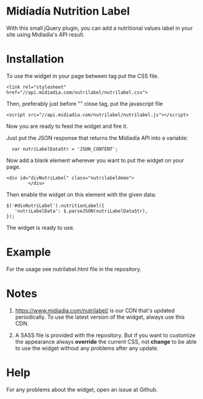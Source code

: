 Midíadía Nutrition Label
=========

With this small jQuery plugin, you can add a nutritional values label in your site using Midíadía's API result.

Installation
=========

To use the widget in your page between <head></head> tag put the CSS file.

    <link rel="stylesheet" href="//api.midiadia.com/nutrilabel/nutrilabel.css">

Then, preferably just before "</body>" close tag, put the javascript file 

    <script src="//api.midiadia.com/nutrilabel/nutrilabel.js"></script>

Now you are ready to feed the widget and fire it.

Just put the JSON response that returns the Midíadía API into a variable:

      var nutriLabelDataStr = 'JSON_CONTENT';

Now add a blank element wherever you want to put the widget on your page.

    <div id="divNutriLabel" class="nutrilabeldemo">
            </div> 
            
Then enable the widget on this element with the given data:

    $('#divNutriLabel').nutritionLabel({
	   'nutriLabelData': $.parseJSON(nutriLabelDataStr),
    });

The widget is ready to use.

Example
=========
For the usage see nutrilabel.html file in the repository.

Notes
=========

 1. https://www.midiadia.com/nutrilabel/ is our CDN that's updated periodically. To use the latest version of the widget, always use this CDN.
 
 2. A SASS file is provided with the repository. But if you want to customize the appearance always **override** the current CSS, not **change** to be able to use the widget without any problems after any update.

Help
=========
For any problems about the widget, open an issue at Github.
